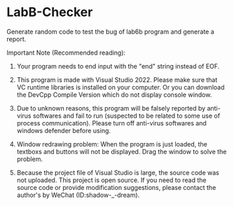 # LabB-Checker
Generate random code to test the bug of lab6b program and generate a report.

Important Note (Recommended reading):
1. Your program needs to end input with the "end" string instead of EOF.

2. This program is made with Visual Studio 2022. Please make sure that VC runtime libraries is installed on your computer. Or you can download the DevCpp Compile Version  which do not display console window.

3. Due to unknown reasons, this program will be falsely reported by anti-virus softwares and fail to run (suspected to be 
related to some use of process communication). Please turn off anti-virus softwares and windows defender before using.

4. Window redrawing problem: When the program is just loaded, the textboxs and buttons will not be displayed. Drag the window to solve the problem.

5. Because the project file of Visual Studio is large, the source code was not uploaded. This project is open source. If you
need to read the source code or provide modification suggestions, please contact the author's by WeChat (ID:shadow-_-dream).
